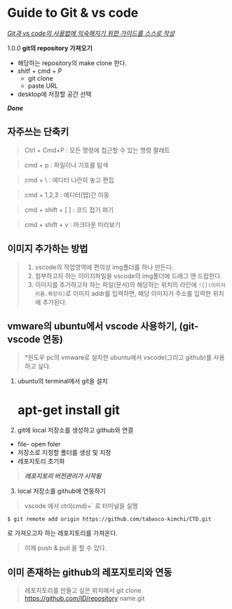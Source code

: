 # Guide to Git & vs code

*<U>Git과 vs code의 사용법에 익숙해지기 위한 가이드를 스스로 작성</U>*


1.0.0 **git의 repository 가져오기**

- 해당하는 repository의 make clone 한다.
- shitf + cmd + P
  - git clone
  - paste URL
- desktop에 저장할 공간 선택

***Done***

## 자주쓰는 단축키
> Ctrl + Cmd+P : 모든 명령에 접근할 수 있는 명령 팔레트

> cmd + p : 파일이나 기호를 탐색

> cmd + \ : 에디터 나란히 놓고 편집

> cmd + 1,2,3 : 에디터(탭)간 이동

> cmd + shift + [ ] : 코드 접기 펴기

> cmd + shift + v : 마크다운 미리보기




## 이미지 추가하는 방법

> 1. vscode의 작업영역에 편의상 img폴더를 하나 만든다.
> 2. 첨부하고자 하는 이미지파일을 vscode의 img폴더에 드래그 앤 드랍한다.
> 3. 이미지를 추가하고자 하는 파일(문서)의 해당하는 위치의 라인에 ```![](이미지이름.확장자)```로 이미지 addr를 입력하면, 해당 이미지가 주소를 입력한 위치에 추가된다.



## vmware의 ubuntu에서 vscode 사용하기, (git-vscode 연동)

> *윈도우 pc의 vmware로 설치한 ubuntu에서 vscode(그리고 github)를 사용하고 싶다. 
1. ubuntu의 terminal에서 git을 설치
   # apt-get install git
2. git에 local 저장소를 생성하고 github와 연결
* file- open foler
* 저장소로 지정할 폴더를 생성 및 지정
* 레포지토리 초기화

> ***레포지토리 버전관리가 시작됨***

3. local 저장소를  github에 연동하기

> vscode 에서  ctrl(cmd)+` 로 터미널을 실행
```
$ git remote add origin https://github.com/tabasco-kimchi/CTD.git
```
로 가져오고자 하는 레포지토리를 가져온다.

> 이제 push & pull 을 할 수 있다.


## 이미 존재하는 github의 레포지토리와 연동

> 레포지토리를 만들고 싶은 위치에서 git clone https://github.com/ID/repository name.git

